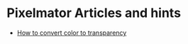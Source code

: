 # Pixelmator Articles and hints

* [How to convert color to transparency](http://support.pixelmator.com/viewtopic.php?f=3&t=9524)

